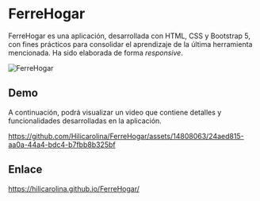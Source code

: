 # FerreHogar

FerreHogar es una aplicación, desarrollada con HTML, CSS y Bootstrap 5, con fines prácticos para consolidar el aprendizaje de la última herramienta mencionada.  Ha sido elaborada de forma _responsive_.


![FerreHogar](https://github.com/Hilicarolina/FerreHogar/assets/14808063/78b7db69-a70a-4e2f-a24f-6cd6ee2906cd)

## Demo
A continuación, podrá visualizar un video que contiene detalles y funcionalidades desarrolladas en la aplicación.

https://github.com/Hilicarolina/FerreHogar/assets/14808063/24aed815-aa0a-44a4-bdc4-b7fbb8b325bf

## Enlace

https://hilicarolina.github.io/FerreHogar/


